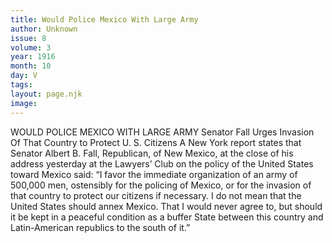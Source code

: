 ```yaml
---
title: Would Police Mexico With Large Army
author: Unknown
issue: 8
volume: 3
year: 1916
month: 10
day: V
tags:
layout: page.njk
image:
---
```

WOULD POLICE MEXICO WITH LARGE ARMY    Senator Fall Urges Invasion Of That Country to Protect U. S. Citizens       A New York report states that Senator Albert B. Fall, Republican, of New Mexico, at the close of his address yesterday at the Lawyers’ Club on the policy of the United States toward Mexico said:       “I favor the immediate organization of an army of 500,000 men, ostensibly for the policing of Mexico, or for the invasion of that country to protect our citizens if necessary. I do not mean that the United States should annex Mexico. That I would never agree to, but should it be kept in a peaceful condition as a buffer State between this country and Latin-American republics to the south of it.” 


